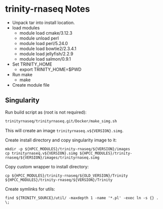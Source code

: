 # trinity-rnaseq Notes

* Unpack tar into install location.
* load modules
  * module load cmake/3.12.3
  * module unload perl
  * module load perl/5.24.0
  * module load bowtie2/2.3.4.1
  * module load jellyfish/2.2.9
  * module load salmon/0.9.1
* Set TRINITY_HOME
  * export TRINITY_HOME=$PWD
* Run make
  * make
* Create module file

## Singularity

Run build script as (root is not required):

```bash
trinityrnaseq/trinityrnaseq.git/Docker/make_simg.sh
```

This will create an image `trinityrnaseq.v${VERSION}.simg`.

Create install directory and copy singularity image to it:

```
mkdir -p ${HPCC_MODULES}/trinity-rnaseq/${VERSION}/images
cp trinityrnaseq.v${VERSION}.simg ${HPCC_MODULES}/trinity-rnaseq/${VERSION}/images/trinityrnaseq.simg
```

Copy custom wrapper to install directory:

```
cp ${HPCC_MODULES}/trinity-rnaseq/${OLD_VERSION}/Trinity ${HPCC_MODULES}/trinity-rnaseq/${VERSION}/Trinity
```

Create symlinks for utils:

```
find ${TRINITY_SOURCE}/util/ -maxdepth 1 -name '*.pl' -exec ln -s {} . \;
```
